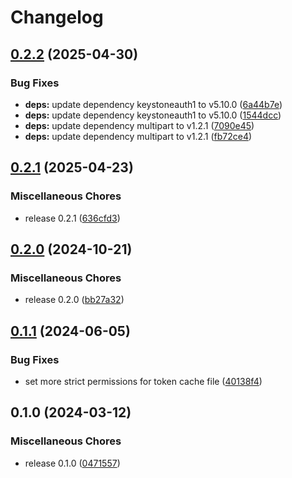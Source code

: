 # Changelog

## [0.2.2](https://github.com/vexxhost/keystoneauth-websso/compare/v0.2.1...v0.2.2) (2025-04-30)


### Bug Fixes

* **deps:** update dependency keystoneauth1 to v5.10.0 ([6a44b7e](https://github.com/vexxhost/keystoneauth-websso/commit/6a44b7e9de1409d2506b937be803f33b69512362))
* **deps:** update dependency keystoneauth1 to v5.10.0 ([1544dcc](https://github.com/vexxhost/keystoneauth-websso/commit/1544dcc190bedee6daab0716e6d0a1042051439a))
* **deps:** update dependency multipart to v1.2.1 ([7090e45](https://github.com/vexxhost/keystoneauth-websso/commit/7090e457113c84ca2c713296d7ab7c7ec9666cd1))
* **deps:** update dependency multipart to v1.2.1 ([fb72ce4](https://github.com/vexxhost/keystoneauth-websso/commit/fb72ce4db033ae7110c430d46c28c26fb4ae4db2))

## [0.2.1](https://github.com/vexxhost/keystoneauth-websso/compare/v0.2.0...v0.2.1) (2025-04-23)


### Miscellaneous Chores

* release 0.2.1 ([636cfd3](https://github.com/vexxhost/keystoneauth-websso/commit/636cfd308b190104c447028715a70e3d3b1086a2))

## [0.2.0](https://github.com/vexxhost/keystoneauth-websso/compare/v0.1.1...v0.2.0) (2024-10-21)


### Miscellaneous Chores

* release 0.2.0 ([bb27a32](https://github.com/vexxhost/keystoneauth-websso/commit/bb27a32bda061a7477ad85290325a01f5fcd32ad))

## [0.1.1](https://github.com/vexxhost/keystoneauth-websso/compare/v0.1.0...v0.1.1) (2024-06-05)


### Bug Fixes

* set more strict permissions for token cache file ([40138f4](https://github.com/vexxhost/keystoneauth-websso/commit/40138f4a9fab14e3cbac90237b8d71723ee10e05))

## 0.1.0 (2024-03-12)


### Miscellaneous Chores

* release 0.1.0 ([0471557](https://github.com/vexxhost/keystoneauth-websso/commit/04715575e4009d9b4f5b6468f5007c50eedde783))
